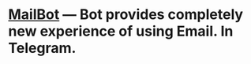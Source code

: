 # <a href="https://t.me/mail_inbot">MailBot</a> — Bot provides completely new experience of using Email. In Telegram.
